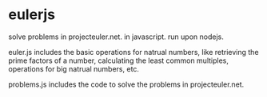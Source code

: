 eulerjs
=======

solve problems in projecteuler.net. in javascript. run upon nodejs.

euler.js includes the basic operations for natrual numbers, like retrieving the prime factors of a number, calculating the least common multiples, operations for big natrual numbers, etc.

problems.js includes the code to solve the problems in projecteuler.net. 
